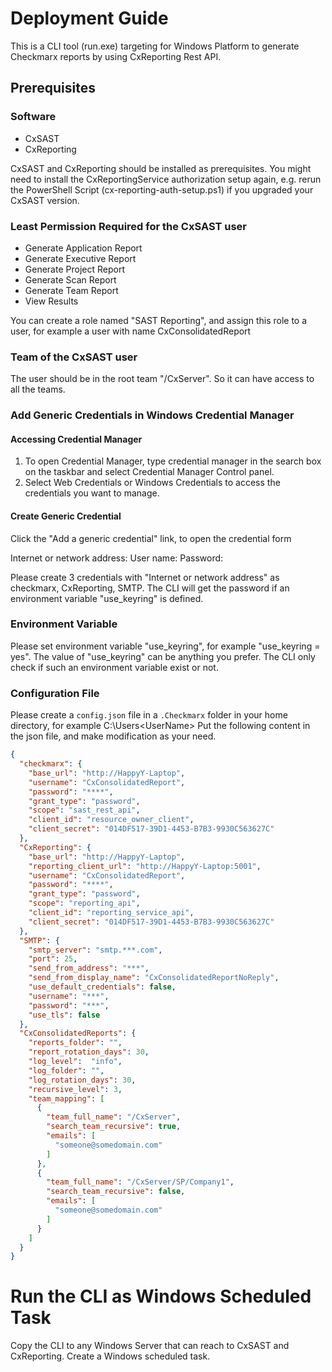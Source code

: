 # Deployment Guide

This is a CLI tool (run.exe) targeting for Windows Platform to generate Checkmarx reports by using CxReporting Rest API.  

## Prerequisites

### Software 

* CxSAST
* CxReporting

CxSAST and CxReporting should be installed as prerequisites. You might need to install the CxReportingService authorization
setup again, e.g. rerun the PowerShell Script (cx-reporting-auth-setup.ps1) if you upgraded your CxSAST version.

### Least Permission Required for the CxSAST user

- Generate Application Report
- Generate Executive Report
- Generate Project Report
- Generate Scan Report
- Generate Team Report
- View Results

You can create a role named "SAST Reporting", and assign this role to a user, for example a user with name CxConsolidatedReport

### Team of the CxSAST user

The user should be in the root team "/CxServer". So it can have access to all the teams.

### Add Generic Credentials in Windows Credential Manager

#### Accessing Credential Manager
1. To open Credential Manager, type credential manager in the search box on the taskbar and select Credential Manager Control panel. 
2. Select Web Credentials or Windows Credentials to access the credentials you want to manage.

#### Create Generic Credential

Click the "Add a generic credential" link, to open the credential form

Internet or network address: 
User name:
Password: 

Please create 3 credentials with "Internet or network address" as checkmarx, CxReporting, SMTP. The CLI will get the password if an
environment variable "use_keyring" is defined.

### Environment Variable

Please set environment variable "use_keyring", for example "use_keyring = yes". The value of "use_keyring" can be anything you prefer. 
The CLI only check if such an environment variable exist or not.

### Configuration File

Please create a `config.json` file in a `.Checkmarx` folder in your home directory, for example C:\Users\<UserName>
Put the following content in the json file, and make modification as your need.
```json
{
  "checkmarx": {
    "base_url": "http://HappyY-Laptop",
    "username": "CxConsolidatedReport",
    "password": "****",
    "grant_type": "password",
    "scope": "sast_rest_api",
    "client_id": "resource_owner_client",
    "client_secret": "014DF517-39D1-4453-B7B3-9930C563627C"
  },
  "CxReporting": {
    "base_url": "http://HappyY-Laptop",
    "reporting_client_url": "http://HappyY-Laptop:5001",
    "username": "CxConsolidatedReport",
    "password": "****",
    "grant_type": "password",
    "scope": "reporting_api",
    "client_id": "reporting_service_api",
    "client_secret": "014DF517-39D1-4453-B7B3-9930C563627C"
  },
  "SMTP": {
    "smtp_server": "smtp.***.com",
    "port": 25,
    "send_from_address": "***",
    "send_from_display_name": "CxConsolidatedReportNoReply",
    "use_default_credentials": false,
    "username": "***",
    "password": "***",
    "use_tls": false
  },
  "CxConsolidatedReports": {
    "reports_folder": "",
    "report_rotation_days": 30,
    "log_level":  "info",
    "log_folder": "",
    "log_rotation_days": 30,
    "recursive_level": 3,
    "team_mapping": [
      {
        "team_full_name": "/CxServer",
        "search_team_recursive": true,
        "emails": [
          "someone@somedomain.com"
        ]
      },
      {
        "team_full_name": "/CxServer/SP/Company1",
        "search_team_recursive": false,
        "emails": [
          "someone@somedomain.com"
        ]
      }
    ]
  }
}
```

# Run the CLI as Windows Scheduled Task
Copy the CLI to any Windows Server that can reach to CxSAST and CxReporting.
Create a Windows scheduled task.
